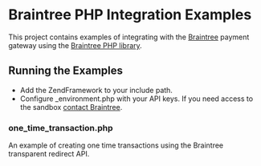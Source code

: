 # Braintree PHP Integration Examples

This project contains examples of integrating with the [Braintree](http://www.braintreepaymentsolutions.com)
payment gateway using the [Braintree PHP library](http://www.braintreepaymentsolutions.com/gateway/php).

## Running the Examples

* Add the ZendFramework to your include path.
* Configure \_environment.php with your API keys.
  If you need access to the sandbox [contact Braintree](http://bit.ly/contact-braintree).

### one\_time\_transaction.php

An example of creating one time transactions using the Braintree transparent redirect API.


